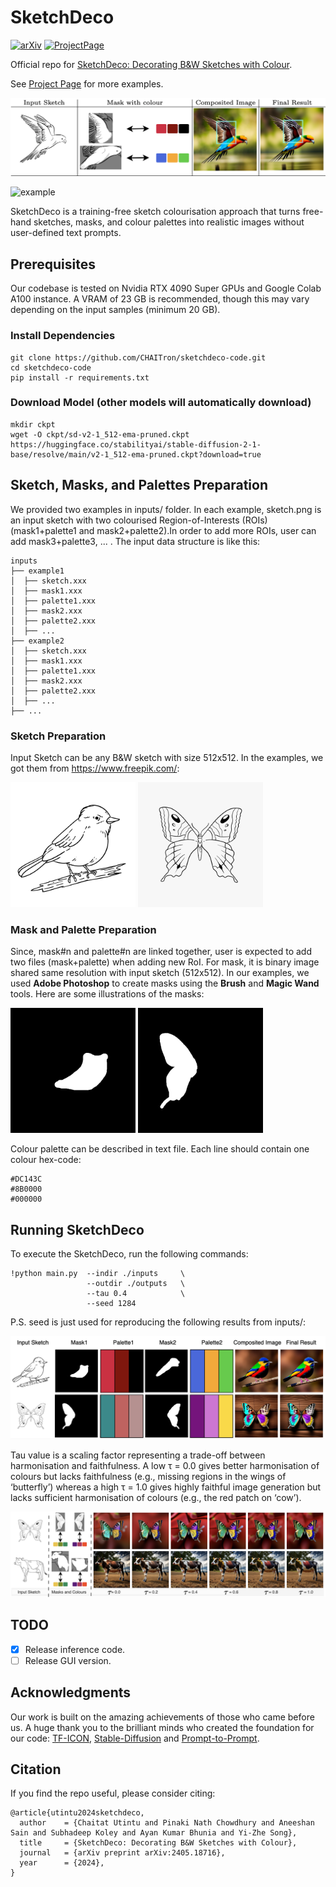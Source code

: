 # SketchDeco

[![arXiv](https://img.shields.io/badge/arXiv-SketchDeco-green.svg?style=plastic)](https://arxiv.org/abs/2412.05180) [![ProjectPage](https://img.shields.io/badge/ProjectPage-SketchDeco-blue.svg?style=plastic)](https://chaitron.github.io/SketchDeco/)

Official repo for [SketchDeco: Decorating B&amp;W Sketches with Colour](https://arxiv.org/abs/2405.18716).

See [Project Page](https://chaitron.github.io/SketchDeco/) for more examples.

![Concept of SketchDeco](assets/sample.png "Concept of SketchDeco")

![example](assets/demo.gif "Example results")

SketchDeco is a training-free sketch colourisation approach that turns free-hand sketches, masks, and colour palettes into realistic images without user-defined text prompts.

## Prerequisites

Our codebase is tested on Nvidia RTX 4090 Super GPUs and Google Colab A100 instance. A VRAM of 23 GB is recommended, though this may vary depending on the input samples (minimum 20 GB).

### Install Dependencies

```
git clone https://github.com/CHAITron/sketchdeco-code.git
cd sketchdeco-code
pip install -r requirements.txt
```
### Download Model (other models will automatically download)

```
mkdir ckpt
wget -O ckpt/sd-v2-1_512-ema-pruned.ckpt https://huggingface.co/stabilityai/stable-diffusion-2-1-base/resolve/main/v2-1_512-ema-pruned.ckpt?download=true
```

## Sketch, Masks, and Palettes Preparation
We provided two examples in inputs/ folder. In each example, sketch.png is an input sketch with two colourised Region-of-Interests (ROIs) (mask1+palette1 and mask2+palette2).In order to add more ROIs, user can add mask3+palette3, ... . The input data structure is like this:
```
inputs
├── example1
│  ├── sketch.xxx
│  ├── mask1.xxx
│  ├── palette1.xxx
│  ├── mask2.xxx
│  ├── palette2.xxx
│  ├── ...
├── example2
│  ├── sketch.xxx
│  ├── mask1.xxx
│  ├── palette1.xxx
│  ├── mask2.xxx
│  ├── palette2.xxx
│  ├── ...
├── ...
```

### Sketch Preparation
Input Sketch can be any B&W sketch with size 512x512. In the examples, we got them from https://www.freepik.com/:

<img src="inputs/example1/sketch.png" alt="drawing" width="200"/> <img src="inputs/example2/sketch.png" alt="drawing" width="200"/>

### Mask and Palette Preparation
Since, mask#n and palette#n are linked together, user is expected to add two files (mask+palette) when adding new RoI. For mask, it is binary image shared same resolution with input sketch (512x512).  In our examples, we used **Adobe Photoshop** to create masks using the **Brush** and **Magic Wand** tools. Here are some illustrations of the masks:

<img src="inputs/example1/mask1.png" alt="drawing" width="200"/> <img src="inputs/example2/mask1.png" alt="drawing" width="200"/>

Colour palette can be described in text file. Each line should contain one colour hex-code:

```
#DC143C
#8B0000
#000000
```

## Running SketchDeco
To execute the SketchDeco, run the following commands:
```
!python main.py  --indir ./inputs     \
                 --outdir ./outputs   \
                 --tau 0.4            \
                 --seed 1284                             
```
P.S. seed is just used for reproducing the following results from inputs/:

![example](assets/example.png "Example results")

Tau value is a scaling factor representing a trade-off between harmonisation and faithfulness. A low τ = 0.0 gives better harmonisation of colours but lacks faithfulness (e.g., missing regions in the wings of ‘butterfly’) whereas a high τ = 1.0 gives highly faithful image generation but lacks sufficient harmonisation of colours (e.g., the red patch on ‘cow’).

![Tau value](assets/tau.png "Scaling factor")

## TODO

- [x] Release inference code.
- [ ] Release GUI version.

## Acknowledgments
Our work is built on the amazing achievements of those who came before us. A huge thank you to the brilliant minds who created the foundation for our code: 
[TF-ICON](https://github.com/Shilin-LU/TF-ICON), [Stable-Diffusion](https://github.com/Stability-AI/stablediffusion) and [Prompt-to-Prompt](https://github.com/google/prompt-to-prompt). 


## Citation
If you find the repo useful, please consider citing:
```
@article{utintu2024sketchdeco,
  author    = {Chaitat Utintu and Pinaki Nath Chowdhury and Aneeshan Sain and Subhadeep Koley and Ayan Kumar Bhunia and Yi-Zhe Song},
  title     = {SketchDeco: Decorating B&W Sketches with Colour},
  journal   = {arXiv preprint arXiv:2405.18716},
  year      = {2024},
}
```
